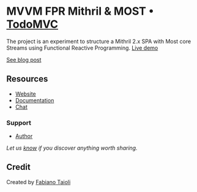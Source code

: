 # MVVM FPR Mithril & MOST • [TodoMVC](http://todomvc.com)

The project is an experiment to structure a Mithril 2.x SPA with Most core Streams using Functional Reactive Programming. [Live demo](https://eloquent-wiles-a36b02.netlify.com/)

[See blog post](https://medium.com/@ftaioli/spa-functional-reactive-programming-60fe13639f33)

## Resources

- [Website](https://mithril.js.org/)
- [Documentation](https://mithril.js.org/api.html)
- [Chat](https://gitter.im/mithriljs/mithril.js)

### Support

- [Author](https://github.com/FbN)

*Let us [know](https://github.com/tastejs/todomvc/issues) if you discover anything worth sharing.*

## Credit

Created by [Fabiano Taioli](https://github.com/FbN)
